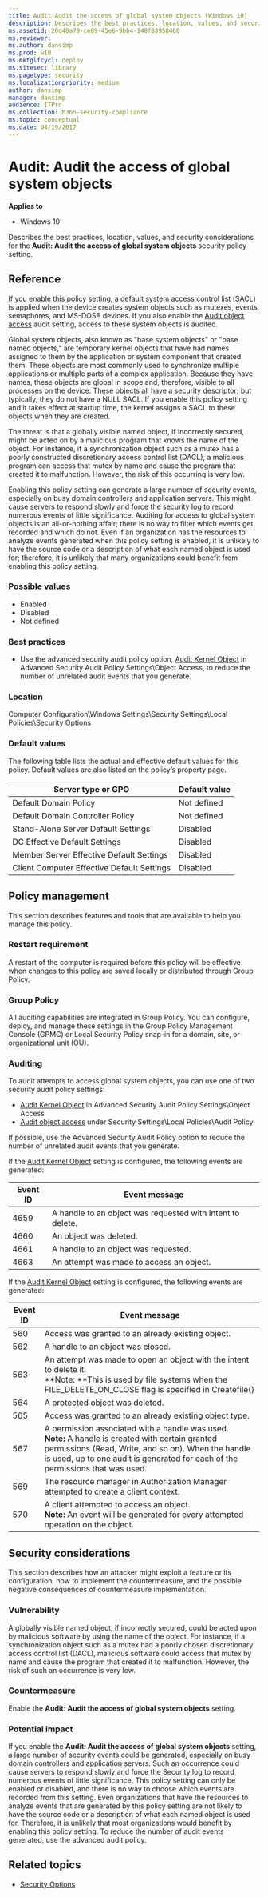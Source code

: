 ```yaml
---
title: Audit Audit the access of global system objects (Windows 10)
description: Describes the best practices, location, values, and security considerations for the Audit Audit the access of global system objects security policy setting.
ms.assetid: 20d40a79-ce89-45e6-9bb4-148f83958460
ms.reviewer:
ms.author: dansimp
ms.prod: w10
ms.mktglfcycl: deploy
ms.sitesec: library
ms.pagetype: security
ms.localizationpriority: medium
author: dansimp
manager: dansimp
audience: ITPro
ms.collection: M365-security-compliance
ms.topic: conceptual
ms.date: 04/19/2017
---
```


# Audit: Audit the access of global system objects

**Applies to**
-   Windows 10

Describes the best practices, location, values, and security considerations for the **Audit: Audit the access of global system objects** security policy setting.

## Reference

If you enable this policy setting, a default system access control list (SACL) is applied when the device creates system objects such as mutexes, events, semaphores, and MS-DOS® devices. If you also enable the [Audit object access](../auditing/basic-audit-object-access.md) audit setting, access to these system objects is audited.

Global system objects, also known as "base system objects" or "base named objects," are temporary kernel objects that have had names assigned to them by the application or system component that created them. These objects are most commonly used to synchronize multiple applications or multiple parts of a complex application. Because they have names, these objects are global in scope and, therefore, visible to all processes on the device. These objects all have a security descriptor; but typically, they do not have a NULL SACL. If you enable this policy setting and it takes effect at startup time, the kernel assigns a SACL to these objects when they are created.

The threat is that a globally visible named object, if incorrectly secured, might be acted on by a malicious program that knows the name of the object. For instance, if a synchronization object such as a mutex has a poorly constructed discretionary access control list (DACL), a malicious program can access that mutex by name and cause the program that created it to malfunction. However, the risk of this occurring is very low.

Enabling this policy setting can generate a large number of security events, especially on busy domain controllers and application servers. This might cause servers to respond slowly and force the security log to record numerous events of little significance. Auditing for access to global system objects is an all-or-nothing affair; there is no way to filter which events get recorded and which do not. Even if an organization has the resources to analyze events generated when this policy setting is enabled, it is unlikely to have the source code or a description of what each named object is used for; therefore, it is unlikely that many organizations could benefit from enabling this policy setting.

### Possible values

-   Enabled
-   Disabled
-   Not defined

### Best practices

-   Use the advanced security audit policy option, [Audit Kernel Object](../auditing/audit-kernel-object.md) in Advanced Security Audit Policy Settings\\Object Access, to reduce the number of unrelated audit events that you generate.

### Location

Computer Configuration\\Windows Settings\\Security Settings\\Local Policies\\Security Options

### Default values

The following table lists the actual and effective default values for this policy. Default values are also listed on the policy’s property page.

| Server type or GPO | Default value |
| - | - |
| Default Domain Policy | Not defined |
| Default Domain Controller Policy | Not defined |
| Stand-Alone Server Default Settings | Disabled |
| DC Effective Default Settings | Disabled |
| Member Server Effective Default Settings | Disabled |
| Client Computer Effective Default Settings | Disabled |

## Policy management

This section describes features and tools that are available to help you manage this policy.

### Restart requirement

A restart of the computer is required before this policy will be effective when changes to this policy are saved locally or distributed through Group Policy.

### Group Policy

All auditing capabilities are integrated in Group Policy. You can configure, deploy, and manage these settings in the Group Policy Management Console (GPMC) or Local Security Policy snap-in for a domain, site, or organizational unit (OU).

### Auditing

To audit attempts to access global system objects, you can use one of two security audit policy settings:

-   [Audit Kernel Object](../auditing/audit-kernel-object.md) in Advanced Security Audit Policy Settings\\Object Access
-   [Audit object access](../auditing/basic-audit-object-access.md) under Security Settings\\Local Policies\\Audit Policy

If possible, use the Advanced Security Audit Policy option to reduce the number of unrelated audit events that you generate.

If the [Audit Kernel Object](../auditing/audit-kernel-object.md) setting is configured, the following events are generated:

| Event ID | Event message |
| - | - |
| 4659 | A handle to an object was requested with intent to delete. |
| 4660 | An object was deleted. |
| 4661 | A handle to an object was requested. |
| 4663 | An attempt was made to access an object. |

If the [Audit Kernel Object](../auditing/audit-kernel-object.md) setting is configured, the following events are generated:

| Event ID | Event message |
| - | - |
| 560 | Access was granted to an already existing object. |
| 562 | A handle to an object was closed. |
| 563 | An attempt was made to open an object with the intent to delete it.<br>**Note: **This is used by file systems when the FILE_DELETE_ON_CLOSE flag is specified in Createfile() |
| 564 | A protected object was deleted. |
| 565 | Access was granted to an already existing object type. |
| 567 | A permission associated with a handle was used.<br>**Note:**  A handle is created with certain granted permissions (Read, Write, and so on). When the handle is used, up to one audit is generated for each of the permissions that was used. |
| 569 | The resource manager in Authorization Manager attempted to create a client context. |
| 570 | A client attempted to access an object.<br>**Note:**  An event will be generated for every attempted operation on the object. |

## Security considerations

This section describes how an attacker might exploit a feature or its configuration, how to implement the countermeasure, and the possible negative consequences of countermeasure implementation.

### Vulnerability

A globally visible named object, if incorrectly secured, could be acted upon by malicious software by using the name of the object. For instance, if a synchronization object such as a mutex had a poorly chosen discretionary access control list (DACL), malicious software could access that mutex by name and cause the program that created it to malfunction. However, the risk of such an occurrence is very low.

### Countermeasure

Enable the **Audit: Audit the access of global system objects** setting.

### Potential impact

If you enable the **Audit: Audit the access of global system objects** setting, a large number of security events could be generated, especially on busy domain controllers and application servers. Such an occurrence could cause servers to respond slowly and force the Security log to record numerous events of little significance. This policy setting can only be enabled or disabled, and there is no way to choose which events are recorded from this setting. Even organizations that have the resources to analyze events that are generated by this policy setting are not likely to have the source code or a description of what each named object is used for. Therefore, it is unlikely that most organizations would benefit by enabling this policy setting.
To reduce the number of audit events generated, use the advanced audit policy.

## Related topics

- [Security Options](security-options.md)
